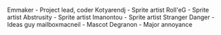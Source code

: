 Emmaker - Project lead, coder
Kotyarendj - Sprite artist
Roll'eG - Sprite artist
Abstrusity - Sprite artist
Imanontou - Sprite artist
Stranger Danger - Ideas guy
mailboxmacneil - Mascot
Degranon - Major annoyance